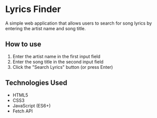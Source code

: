 # Lyrics Finder

A simple web application that allows users to search for song lyrics by entering the artist name and song title.

## How to use

1. Enter the artist name in the first input field
2. Enter the song title in the second input field
3. Click the "Search Lyrics" button (or press Enter)
## Technologies Used

- HTML5
- CSS3
- JavaScript (ES6+)
- Fetch API
